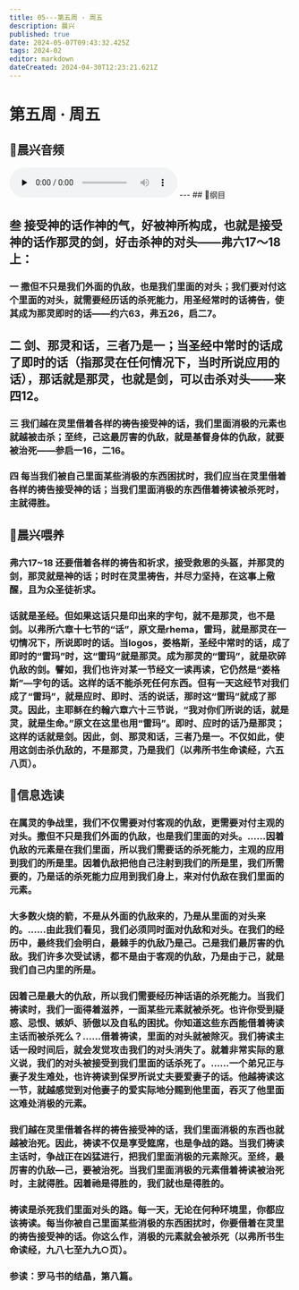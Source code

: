 ```yaml
---
title: 05---第五周 · 周五
description: 晨兴
published: true
date: 2024-05-07T09:43:32.425Z
tags: 2024-02
editor: markdown
dateCreated: 2024-04-30T12:23:21.621Z
---
```


# 第五周 · 周五
## 🎵晨兴音频
<audio id="audio" controls="" preload="none">
      <source id="mp3" src="/2024-02/week5/week5day5.mp3">
</audio>
---
## 📖纲目

## 叁   接受神的话作神的气，好被神所构成，也就是接受神的话作那灵的剑，好击杀神的对头——弗六17～18上：

### 一   撒但不只是我们外面的仇敌，也是我们里面的对头；我们要对付这个里面的对头，就需要经历话的杀死能力，用圣经常时的话祷告，使其成为那灵即时的话——约六63，弗五26，启二7。

## 二   剑、那灵和话，三者乃是一；当圣经中常时的话成了即时的话（指那灵在任何情况下，当时所说应用的话），那话就是那灵，也就是剑，可以击杀对头——来四12。

### 三   我们越在灵里借着各样的祷告接受神的话，我们里面消极的元素也就越被击杀；至终，己这最厉害的仇敌，就是基督身体的仇敌，就要被治死——参启一16，二16。

### 四   每当我们被自己里面某些消极的东西困扰时，我们应当在灵里借着各样的祷告接受神的话；当我们里面消极的东西借着祷读被杀死时，主就得胜。

## 📖晨兴喂养

### **弗六17~18**    **还要借着各样的祷告和祈求，接受救恩的头盔，并那灵的剑，那灵就是神的话；时时在灵里祷告，并尽力坚持，在这事上儆醒，且为众圣徒祈求。**

### 话就是圣经。但如果这话只是印出来的字句，就不是那灵，也不是剑。以弗所六章十七节的“话”，原文是rhema，雷玛，就是那灵在一切情况下，所说即时的话。当logos，娄格斯，圣经中常时的话，成了即时的“雷玛”时，这“雷玛”就是那灵。成为那灵的“雷玛”，就是砍碎仇敌的剑。譬如，我们也许对某一节经文一读再读，它仍然是“娄格斯”—字句的话。这样的话不能杀死任何东西。但有一天这经节对我们成了“雷玛”，就是应时、即时、活的说话，那时这“雷玛”就成了那灵。因此，主耶稣在约翰六章六十三节说，“我对你们所说的话，就是灵，就是生命。”原文在这里也用“雷玛”。即时、应时的话乃是那灵；这样的话就是剑。因此，剑、那灵和话，三者乃是一。不仅如此，使用这剑击杀仇敌的，不是那灵，乃是我们（以弗所书生命读经，六五八页）。

## 📖信息选读

### 在属灵的争战里，我们不仅需要对付客观的仇敌，更需要对付主观的对头。撒但不只是我们外面的仇敌，也是我们里面的对头。……因着仇敌的元素是在我们里面，所以我们需要话的杀死能力，主观的应用到我们的所是里。因着仇敌把他自己注射到我们的所是里，我们所需要的，乃是话的杀死能力应用到我们身上，来对付仇敌在我们里面的元素。

### 大多数火烧的箭，不是从外面的仇敌来的，乃是从里面的对头来的。……由此我们看见，我们必须同时面对仇敌和对头。在我们的经历中，最终我们会明白，最棘手的仇敌乃是己。己是我们最厉害的仇敌。我们许多次受试诱，都不是由于客观的仇敌，乃是由于己，就是我们自己内里的所是。

### 因着己是最大的仇敌，所以我们需要经历神话语的杀死能力。当我们祷读时，我们一面得着滋养，一面某些元素就被杀死。也许你受到疑惑、忌恨、嫉妒、骄傲以及自私的困扰。你知道这些东西能借着祷读主话而被杀死么？……借着祷读，里面的对头就被除灭。我们祷读主话一段时间后，就会发觉攻击我们的对头消失了。就着非常实际的意义说，我们的对头被接受到我们里面的话杀死了。……一个弟兄正与妻子发生难处，也许祷读到保罗所说丈夫要爱妻子的话。他越祷读这一节，就越感觉到对他妻子的爱实际地分赐到他里面，吞灭了他里面这难处消极的元素。

### 我们越在灵里借着各样的祷告接受神的话，我们里面消极的东西也就越被治死。因此，祷读不仅是享受筵席，也是争战的路。当我们祷读主话时，争战正在凶猛进行，把我们里面消极的元素除灭。至终，最厉害的仇敌—己，要被治死。当我们里面消极的元素借着祷读被治死时，主就得胜。因着祂是得胜的，我们就也是得胜的。

### 祷读是杀死我们里面对头的路。每一天，无论在何种环境里，你都应该祷读。每当你被自己里面某些消极的东西困扰时，你要借着在灵里的祷告接受神的话。你这么作，消极的元素就会被杀死（以弗所书生命读经，九八七至九九○页）。

### 参读：罗马书的结晶，第八篇。
<!-- Google tag (gtag.js) -->
<script async src="https://www.googletagmanager.com/gtag/js?id=G-1P8709Z16T"></script>
<script>
  window.dataLayer = window.dataLayer || [];
  function gtag(){dataLayer.push(arguments);}
  gtag('js', new Date());

  gtag('config', 'G-1P8709Z16T');
</script>